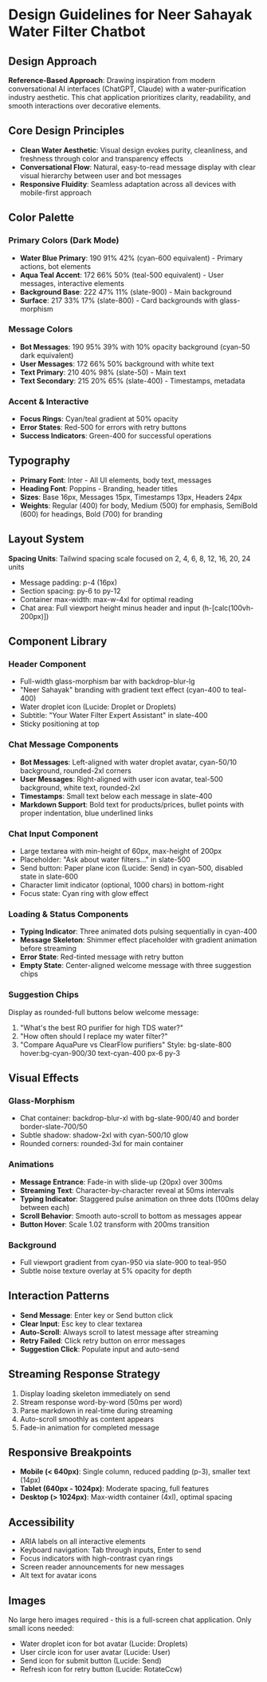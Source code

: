 # Design Guidelines for Neer Sahayak Water Filter Chatbot

## Design Approach
**Reference-Based Approach**: Drawing inspiration from modern conversational AI interfaces (ChatGPT, Claude) with a water-purification industry aesthetic. This chat application prioritizes clarity, readability, and smooth interactions over decorative elements.

## Core Design Principles
- **Clean Water Aesthetic**: Visual design evokes purity, cleanliness, and freshness through color and transparency effects
- **Conversational Flow**: Natural, easy-to-read message display with clear visual hierarchy between user and bot messages
- **Responsive Fluidity**: Seamless adaptation across all devices with mobile-first approach

## Color Palette

### Primary Colors (Dark Mode)
- **Water Blue Primary**: 190 91% 42% (cyan-600 equivalent) - Primary actions, bot elements
- **Aqua Teal Accent**: 172 66% 50% (teal-500 equivalent) - User messages, interactive elements
- **Background Base**: 222 47% 11% (slate-900) - Main background
- **Surface**: 217 33% 17% (slate-800) - Card backgrounds with glass-morphism

### Message Colors
- **Bot Messages**: 190 95% 39% with 10% opacity background (cyan-50 dark equivalent)
- **User Messages**: 172 66% 50% background with white text
- **Text Primary**: 210 40% 98% (slate-50) - Main text
- **Text Secondary**: 215 20% 65% (slate-400) - Timestamps, metadata

### Accent & Interactive
- **Focus Rings**: Cyan/teal gradient at 50% opacity
- **Error States**: Red-500 for errors with retry buttons
- **Success Indicators**: Green-400 for successful operations

## Typography
- **Primary Font**: Inter - All UI elements, body text, messages
- **Heading Font**: Poppins - Branding, header titles
- **Sizes**: Base 16px, Messages 15px, Timestamps 13px, Headers 24px
- **Weights**: Regular (400) for body, Medium (500) for emphasis, SemiBold (600) for headings, Bold (700) for branding

## Layout System
**Spacing Units**: Tailwind spacing scale focused on 2, 4, 6, 8, 12, 16, 20, 24 units
- Message padding: p-4 (16px)
- Section spacing: py-6 to py-12
- Container max-width: max-w-4xl for optimal reading
- Chat area: Full viewport height minus header and input (h-[calc(100vh-200px)])

## Component Library

### Header Component
- Full-width glass-morphism bar with backdrop-blur-lg
- "Neer Sahayak" branding with gradient text effect (cyan-400 to teal-400)
- Water droplet icon (Lucide: Droplet or Droplets)
- Subtitle: "Your Water Filter Expert Assistant" in slate-400
- Sticky positioning at top

### Chat Message Components
- **Bot Messages**: Left-aligned with water droplet avatar, cyan-50/10 background, rounded-2xl corners
- **User Messages**: Right-aligned with user icon avatar, teal-500 background, white text, rounded-2xl
- **Timestamps**: Small text below each message in slate-400
- **Markdown Support**: Bold text for products/prices, bullet points with proper indentation, blue underlined links

### Chat Input Component
- Large textarea with min-height of 60px, max-height of 200px
- Placeholder: "Ask about water filters..." in slate-500
- Send button: Paper plane icon (Lucide: Send) in cyan-500, disabled state in slate-600
- Character limit indicator (optional, 1000 chars) in bottom-right
- Focus state: Cyan ring with glow effect

### Loading & Status Components
- **Typing Indicator**: Three animated dots pulsing sequentially in cyan-400
- **Message Skeleton**: Shimmer effect placeholder with gradient animation before streaming
- **Error State**: Red-tinted message with retry button
- **Empty State**: Center-aligned welcome message with three suggestion chips

### Suggestion Chips
Display as rounded-full buttons below welcome message:
1. "What's the best RO purifier for high TDS water?"
2. "How often should I replace my water filter?"
3. "Compare AquaPure vs ClearFlow purifiers"
Style: bg-slate-800 hover:bg-cyan-900/30 text-cyan-400 px-6 py-3

## Visual Effects

### Glass-Morphism
- Chat container: backdrop-blur-xl with bg-slate-900/40 and border border-slate-700/50
- Subtle shadow: shadow-2xl with cyan-500/10 glow
- Rounded corners: rounded-3xl for main container

### Animations
- **Message Entrance**: Fade-in with slide-up (20px) over 300ms
- **Streaming Text**: Character-by-character reveal at 50ms intervals
- **Typing Indicator**: Staggered pulse animation on three dots (100ms delay between each)
- **Scroll Behavior**: Smooth auto-scroll to bottom as messages appear
- **Button Hover**: Scale 1.02 transform with 200ms transition

### Background
- Full viewport gradient from cyan-950 via slate-900 to teal-950
- Subtle noise texture overlay at 5% opacity for depth

## Interaction Patterns
- **Send Message**: Enter key or Send button click
- **Clear Input**: Esc key to clear textarea
- **Auto-Scroll**: Always scroll to latest message after streaming
- **Retry Failed**: Click retry button on error messages
- **Suggestion Click**: Populate input and auto-send

## Streaming Response Strategy
1. Display loading skeleton immediately on send
2. Stream response word-by-word (50ms per word)
3. Parse markdown in real-time during streaming
4. Auto-scroll smoothly as content appears
5. Fade-in animation for completed message

## Responsive Breakpoints
- **Mobile (< 640px)**: Single column, reduced padding (p-3), smaller text (14px)
- **Tablet (640px - 1024px)**: Moderate spacing, full features
- **Desktop (> 1024px)**: Max-width container (4xl), optimal spacing

## Accessibility
- ARIA labels on all interactive elements
- Keyboard navigation: Tab through inputs, Enter to send
- Focus indicators with high-contrast cyan rings
- Screen reader announcements for new messages
- Alt text for avatar icons

## Images
No large hero images required - this is a full-screen chat application. Only small icons needed:
- Water droplet icon for bot avatar (Lucide: Droplets)
- User circle icon for user avatar (Lucide: User)
- Send icon for submit button (Lucide: Send)
- Refresh icon for retry button (Lucide: RotateCcw)